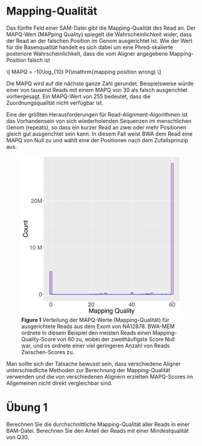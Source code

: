 # Mapping-Qualität


Das fünfte Feld einer SAM-Datei gibt die Mapping-Qualität des Read an. Der MAPQ-Wert (MAPping Quality) spiegelt die Wahrscheinlichkeit wider, dass
der Read an der falschen Position im Genom ausgerichtet ist. Wie der Wert für die Basenqualität handelt es sich dabei um eine Phred-skalierte posteriore Wahrscheinlichkeit, dass die vom Aligner angegebene Mapping-Position falsch ist

\\[ 
    MAPQ = -10\log_{10} P(\mathrm{mapping position wrong) 
\\]


Die MAPQ wird auf die nächste ganze Zahl gerundet. Beispielsweise würde einer von tausend Reads mit einem MAPQ von 30 als falsch ausgerichtet vorhergesagt.  Ein MAPQ-Wert von 255 bedeutet, dass die Zuordnungsqualität nicht verfügbar ist.

Eine der größten Herausforderungen für Read-Alignment-Algorithmen ist das 
Vorhandensein von sich wiederholenden Sequenzen im menschlichen Genom (repeats), 
so dass ein kurzer Read an zwei oder mehr Positionen gleich gut ausgerichtet sein 
kann. In diesem Fall weist BWA dem Read eine MAPQ von Null zu und wählt eine der Positionen nach dem Zufallsprinzip aus. 

<figure>
<img src="img/MAPQ.png" alt="MAPQ" width="500">
 <figcaption><strong>Figure 1</strong>
 Verteilung der MAPQ-Werte (Mapping-Qualität) für ausgerichtete Reads aus dem Exom von NA12878.
 BWA-MEM ordnete in diesem Beispiel den meisten Reads einen Mapping-Quality-Score von 60 zu, wobei der zweithäufigste Score Null war, und es ordnete einer viel geringeren Anzahl von Reads Zwischen-Scores zu. 
</figcaption>
</figure>


Man sollte sich der Tatsache bewusst sein, dass verschiedene Aligner unterschiedliche Methoden zur Berechnung der Mapping-Qualität verwenden und die von verschiedenen Alignern erzielten MAPQ-Scores im Allgemeinen nicht direkt vergleichbar sind.

# Übung 1

Berechnen Sie die durchschnittliche Mapping-Qualität aller Reads in einer BAM-Datei. Berechnen Sie den Anteil der Reads mit einer Mindestqualität von Q30.
